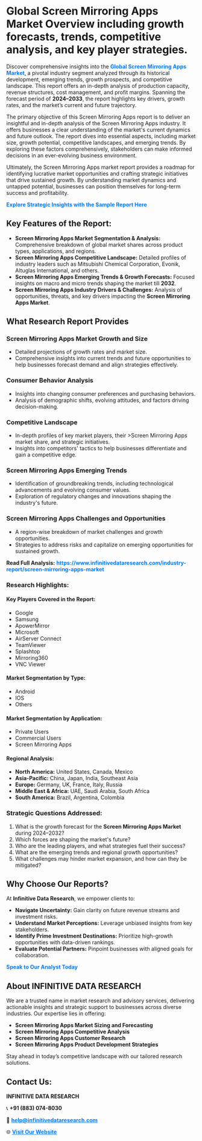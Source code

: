 <h1>Global Screen Mirroring Apps Market Overview including growth forecasts, trends, competitive analysis, and key player strategies.</h1>
<p>
Discover comprehensive insights into the 
<a href="https://www.infinitivedataresearch.com/industry-report/screen-mirroring-apps-market" rel="dofollow" style="color: #007BFF; text-decoration: none;"><strong>Global Screen Mirroring Apps Market</strong></a>, a pivotal industry segment analyzed through its historical development, emerging trends, growth prospects, and competitive landscape. This report offers an in-depth analysis of production capacity, revenue structures, cost management, and profit margins. Spanning the forecast period of <strong>2024–2033</strong>, the report highlights key drivers, growth rates, and the market’s current and future trajectory.
</p>
<p>
The primary objective of this Screen Mirroring Apps report is to deliver an insightful and in-depth analysis of the Screen Mirroring Apps industry. It offers businesses a clear understanding of the market's current dynamics and future outlook. The report dives into essential aspects, including market size, growth potential, competitive landscapes, and emerging trends. By exploring these factors comprehensively, stakeholders can make informed decisions in an ever-evolving business environment.
</p>
<p>
Ultimately, the Screen Mirroring Apps market report provides a roadmap for identifying lucrative market opportunities and crafting strategic initiatives that drive sustained growth. By understanding market dynamics and untapped potential, businesses can position themselves for long-term success and profitability.
</p>
<p>
<a href="https://www.infinitivedataresearch.com/request-sample/reportId=107256" style="color: #007BFF; text-decoration: none;"><strong>Explore Strategic Insights with the Sample Report Here</strong></a>
</p>

<h2>Key Features of the Report:</h2>
<ul>
<li><strong>Screen Mirroring Apps Market Segmentation & Analysis:</strong> Comprehensive breakdown of global market shares across product types, applications, and regions.</li>
<li><strong>Screen Mirroring Apps Competitive Landscape:</strong> Detailed profiles of industry leaders such as Mitsubishi Chemical Corporation, Evonik, Altuglas International, and others.</li>
<li><strong>Screen Mirroring Apps Emerging Trends & Growth Forecasts:</strong> Focused insights on macro and micro trends shaping the market till <strong>2032</strong>.</li>
<li><strong>Screen Mirroring Apps Industry Drivers & Challenges:</strong> Analysis of opportunities, threats, and key drivers impacting the <strong>Screen Mirroring Apps Market</strong>.</li>
</ul>

<h2>What Research Report Provides</h2>
<h3>Screen Mirroring Apps Market Growth and Size</h3>
<ul>
<li>Detailed projections of growth rates and market size.</li>
<li>Comprehensive insights into current trends and future opportunities to help businesses forecast demand and align strategies effectively.</li>
</ul>

<h3>Consumer Behavior Analysis</h3>
<ul>
<li>Insights into changing consumer preferences and purchasing behaviors.</li>
<li>Analysis of demographic shifts, evolving attitudes, and factors driving decision-making.</li>
</ul>

<h3>Competitive Landscape</h3>
<ul>
<li>In-depth profiles of key market players, their >Screen Mirroring Apps market share, and strategic initiatives.</li>
<li>Insights into competitors' tactics to help businesses differentiate and gain a competitive edge.</li>
</ul>

<h3>Screen Mirroring Apps Emerging Trends</h3>
<ul>
<li>Identification of groundbreaking trends, including technological advancements and evolving consumer values.</li>
<li>Exploration of regulatory changes and innovations shaping the industry's future.</li>
</ul>

<h3>Screen Mirroring Apps Challenges and Opportunities</h3>
<ul>
<li>A region-wise breakdown of market challenges and growth opportunities.</li>
<li>Strategies to address risks and capitalize on emerging opportunities for sustained growth.</li>
</ul>
<p><strong>Read Full Analysis:</strong> <a href="https://www.infinitivedataresearch.com/industry-report/screen-mirroring-apps-market" rel="dofollow" style="color: #007BFF; text-decoration: none;"><strong>https://www.infinitivedataresearch.com/industry-report/screen-mirroring-apps-market</strong></a></p>
<h3>Research Highlights:</h3>
<h4>Key Players Covered in the Report:</h4>
<ul><li>Google</li><li>Samsung</li><li>ApowerMirror</li><li>Microsoft</li><li>AirServer Connect</li><li>TeamViewer</li><li>Splashtop</li><li>Mirroring360</li><li>VNC Viewer</li></ul>
<h4>Market Segmentation by Type:</h4>
<ul><li>Android</li><li>IOS</li><li>Others</li></ul>
<h4>Market Segmentation by Application:</h4>
<ul><li>Private Users</li><li>Commercial Users</li><li>Screen Mirroring Apps</li></ul>

<h4>Regional Analysis:</h4>
<ul>
<li><strong>North America:</strong> United States, Canada, Mexico</li>
<li><strong>Asia-Pacific:</strong> China, Japan, India, Southeast Asia</li>
<li><strong>Europe:</strong> Germany, UK, France, Italy, Russia</li>
<li><strong>Middle East & Africa:</strong> UAE, Saudi Arabia, South Africa</li>
<li><strong>South America:</strong> Brazil, Argentina, Colombia</li>
</ul>

<h3>Strategic Questions Addressed:</h3>
<ol>
<li>What is the growth forecast for the <strong>Screen Mirroring Apps Market</strong> during 2024–2032?</li>
<li>Which forces are shaping the market's future?</li>
<li>Who are the leading players, and what strategies fuel their success?</li>
<li>What are the emerging trends and regional growth opportunities?</li>
<li>What challenges may hinder market expansion, and how can they be mitigated?</li>
</ol>

<h2>Why Choose Our Reports?</h2>
<p>At <strong>Infinitive Data Research</strong>, we empower clients to:</p>
<ul>
<li><strong>Navigate Uncertainty:</strong> Gain clarity on future revenue streams and investment risks.</li>
<li><strong>Understand Market Perceptions:</strong> Leverage unbiased insights from key stakeholders.</li>
<li><strong>Identify Prime Investment Destinations:</strong> Prioritize high-growth opportunities with data-driven rankings.</li>
<li><strong>Evaluate Potential Partners:</strong> Pinpoint businesses with aligned goals for collaboration.</li>
</ul>
<p><a href="https://www.infinitivedataresearch.com/industry-report/screen-mirroring-apps-market" rel="dofollow" style="color: #007BFF; text-decoration: none;"><strong>Speak to Our Analyst Today</strong></a></p>

<h2>About INFINITIVE DATA RESEARCH</h2>
<p>We are a trusted name in market research and advisory services, delivering actionable insights and strategic support to businesses across diverse industries. Our expertise lies in offering:</p>
<ul>
<li><strong>Screen Mirroring Apps Market Sizing and Forecasting</strong></li>
<li><strong>Screen Mirroring Apps Competitive Analysis</strong></li>
<li><strong>Screen Mirroring Apps Customer Research</strong></li>
<li><strong>Screen Mirroring Apps Product Development Strategies</strong></li>
</ul>
<p>Stay ahead in today’s competitive landscape with our tailored research solutions.</p>

<h2>Contact Us:</h2>
<p><strong>INFINITIVE DATA RESEARCH</strong></p>
<p>📞 <strong>+91 (883) 074-8030</strong></p>
<p>📧 <strong><a href="mailto:help@infinitivedataresearch.com" style="color: #007BFF;">help@infinitivedataresearch.com</a></strong></p>
<p>🌐 <strong><a href="https://www.infinitivedataresearch.com" rel="dofollow" style="color: #007BFF;">Visit Our Website</a></strong></p>